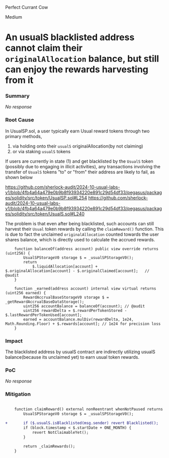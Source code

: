 Perfect Currant Cow

Medium

# An usualS blacklisted address cannot claim their `originalAllocation` balance, but still can enjoy the rewards harvesting from it

### Summary

_No response_

### Root Cause

In UsualSP.sol, a user typically earn Usual reward tokens through two primary methods, 
1. via holding onto their `usualS` originalAllocation(by not claiming)
2. or via staking `usualS` tokens

If users are currently in state (1) and get blacklisted by the `UsualS` token (possibly due to engaging in illicit activities), any transactions involving the transfer of `UsualS` tokens "to" or "from" their address are likely to fail, as shown below

https://github.com/sherlock-audit/2024-10-usual-labs-v1/blob/4fb4a64a479e0b9b8f93934220e891c29d54df33/pegasus/packages/solidity/src/token/UsualSP.sol#L254
https://github.com/sherlock-audit/2024-10-usual-labs-v1/blob/4fb4a64a479e0b9b8f93934220e891c29d54df33/pegasus/packages/solidity/src/token/UsualS.sol#L240

The problem is that even after being blacklisted, such accounts can still harvest their `Usual` token rewards by calling the `claimReward()` function. This is due to fact the unclaimed `originalAllocation` counted towards the user shares balance, which is directly used to calculate the accrued rewards. 

```solidity
    function balanceOf(address account) public view override returns (uint256) {
        UsualSPStorageV0 storage $ = _usualSPStorageV0();
        return
            $.liquidAllocation[account] + $.originalAllocation[account] - $.originalClaimed[account];   // @audit
    }
```
```solidity
    function _earned(address account) internal view virtual returns (uint256 earned) {
        RewardAccrualBaseStorageV0 storage $ = _getRewardAccrualBaseDataStorage();
        uint256 accountBalance = balanceOf(account); // @audit 
        uint256 rewardDelta = $.rewardPerTokenStored - $.lastRewardPerTokenUsed[account];
        earned = accountBalance.mulDiv(rewardDelta, 1e24, Math.Rounding.Floor) + $.rewards[account]; // 1e24 for precision loss
    }
```
### Impact

The blacklisted address by usualS contract are indirectly utilizing usualS balance(because its unclaimed yet) to earn usual token rewards. 

### PoC

_No response_

### Mitigation

```diff

    function claimReward() external nonReentrant whenNotPaused returns (uint256) {
        UsualSPStorageV0 storage $ = _usualSPStorageV0();
        
+       if ($.usualS.isBlacklisted(msg.sender) revert Blacklisted(); 
        if (block.timestamp < $.startDate + ONE_MONTH) {
            revert NotClaimableYet();
        }

        return _claimRewards();
    }

```